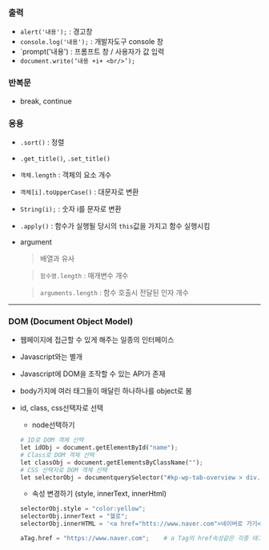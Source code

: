 ### 출력  
- `alert('내용');` : 경고창  
- `console.log('내용');` : 개발자도구 console 창  
- `prompt('내용') : 프롬프트 창 / 사용자가 값 입력  
- `document.write(‘내용 +i+ <br/>’);`  

### 반복문  
- break, continue  

### 응용  
- `.sort()` : 정렬  
- `.get_title()`, `.set_title()`  
- `객체.length` : 객체의 요소 개수  
- `객체[i].toUpperCase()` : 대문자로 변환  
- `String(i);` : 숫자 i를 문자로 변환  
- `.apply()` : 함수가 실행될 당시의 `this`값을 가지고 함수 실행시킴  

- argument  
  > 배열과 유사  
  
  > `함수명.length` : 매개변수 개수  
  
  > `arguments.length` : 함수 호출시 전달된 인자 개수  

- - -  

### DOM (Document Object Model)  
- 웹페이지에 접근할 수 있게 해주는 일종의 인터페이스  
- Javascript와는 별개  
- Javascript에 DOM을 조작할 수 있는 API가 존재  
-  body가지에 여러 태그들이 매달린 하나하나를 object로 봄  

- id, class, css선택자로 선택  
  - node선택하기  
  ```python
  # ID로 DOM 객체 선택
  let idObj = document.getElementById("name");
  # Class로 DOM 객체 선택
  let classObj = document.getElementsByClassName("");
  # CSS 선택자로 DOM 객체 선택
  let selectorObj = documentquerySelector("#kp-wp-tab-overview > div.cLjAic.")
  ```  
  - 속성 변경하기 (style, innerText, innerHtml)  
  ```python
  selectorObj.style = "color:yellow";
  selectorObj.innerText = "헬로";
  selectorObj.innerHTML = '<a href="htts://www.naver.com">네이버로 가기</a>';
  
  aTag.href = "https://www.naver.com";    # a Tag의 href속성같은 각종 태그들의 속성들  
  ```  
  

